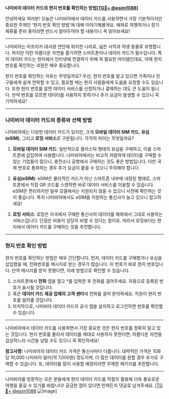 **나미비아 데이터 카드의 현지 번호를 확인하는 방법[[TG💪+ @esim1088](https://t.me/s/esim1088)]**

안녕하세요 여러분! 오늘은 나미비아에서 데이터 카드를 사용하면서 가장 기본적이지만 중요한 주제인 '현지 번호 확인 방법'에 대해 이야기해볼게요. 해외로 여행하거나 장기 체류를 준비 중이라면 반드시 알아두어야 할 내용이니 꼭 읽어보세요!

---

나미비아는 아프리카 대서양 연안에 위치한 나라로, 넓은 사막과 야생 동물로 유명합니다. 하지만 이런 아름다운 자연을 즐기려면 스마트폰이나 데이터 카드가 필수입니다. 특히 데이터 카드는 현지에서 인터넷에 연결하기 위해 꼭 필요한 아이템인데요, 이때 현지 번호를 확인하는 과정은 매우 중요합니다.

현지 번호를 확인하는 이유는 무엇일까요? 우선, 현지 번호를 알고 있으면 가족이나 친구들에게 쉽게 연락할 수 있고, 필요할 때는 현지 사람들에게 도움을 요청할 수도 있습니다. 또한 현지 번호를 알면 데이터 서비스를 신청하거나 결제하는 데도 큰 도움이 됩니다. 만약 번호를 모르면 데이터를 사용하지 못하거나 추가 요금이 발생할 수 있으니 꼭 기억하세요!

---

### 나미비아 데이터 카드의 종류와 선택 방법

나미비아에는 다양한 데이터 카드가 있지만, 크게 **모바일 데이터 SIM 카드**, **유심(eSIM)**, 그리고 **로밍 서비스**로 구분됩니다. 각각의 차이는 무엇일까요?

1. **모바일 데이터 SIM 카드**: 일반적으로 플라스틱 형태의 유심을 구매하고, 이를 스마트폰에 삽입하여 사용합니다. 나미비아에서는 비교적 저렴하게 데이터를 구매할 수 있는 기업들이 많으니, 충전소나 공항에서 구매하는 것도 좋은 방법입니다. 다만 국제 번호로 통화하는 경우 추가 요금이 붙을 수 있으니 주의해야 합니다.

2. **유심(eSIM)**: eSIM은 물리적인 카드가 아닌 스마트폰 내부에 내장된 형태로, 스마트폰에서 직접 QR 코드를 스캔하면 바로 데이터 서비스를 이용할 수 있습니다. eSIM은 편리하지만 일부 모델에서는 지원되지 않을 수 있으니 사전에 확인하는 것이 좋습니다. 특히 나미비아에서도 eSIM을 지원하는 통신사가 늘고 있으니 참고하세요!

3. **로밍 서비스**: 로밍은 자국에서 구매한 통신사의 데이터를 해외에서 그대로 사용하는 서비스입니다. 단점은 비용이 상당히 비쌀 수 있다는 점이죠. 따라서 로밍보다는 현지에서 데이터 카드를 구매하는 것을 추천합니다.

---

### 현지 번호 확인 방법

현지 번호를 확인하는 방법은 매우 간단합니다. 먼저, 데이터 카드를 구매했거나 유심을 삽입했을 때, 전화번호를 메시지로 받는 경우가 많습니다. 이 번호가 바로 현지 번호입니다. 만약 메시지를 받지 못했다면, 아래 방법으로 확인할 수 있습니다.

1. 스마트폰에서 **전화** 앱을 열고 *를 입력한 후 전화를 걸어주세요. 자동으로 등록된 번호가 표시될 것입니다.
2. 혹은 **데이터 카드 제공 업체의 고객 센터**에 전화를 걸어 문의하세요. 직원이 현지 번호를 알려줄 것입니다.
3. 마지막으로, 나미비아 데이터 카드의 공식 앱을 설치하고 로그인하면 번호를 확인할 수 있습니다.

---

나미비아에서 데이터 카드를 사용하면서 가장 중요한 것은 현지 번호를 정확히 알고 있는 것입니다. 현지 번호를 몰라서 데이터를 제대로 사용하지 못한다면, 아름다운 자연을 감상하느라 시간을 날릴 수도 있으니 꼭 확인하세요!

**참고사항:** 나미비아의 데이터 카드 가격은 통신사마다 다릅니다. 대략적인 가격은 1GB 당 10,000 나미비아 달러(약 7,000원) 정도이며, 더 많은 데이터를 원할 경우 추가로 구매할 수 있습니다. 또, 데이터를 많이 사용할 예정이라면 무제한 패키지를 추천합니다.

---

나미비아를 방문하는 모든 분들에게 현지 데이터 카드를 적절히 활용해 더욱 풍요로운 여행을 즐길 수 있기를 바랍니다! 궁금한 점이 있다면 언제든지 댓글로 남겨주세요. [[TG💪+ @esim1088](https://t.me/s/esim1088) ![Image](https://i.postimg.cc/Y0z9fWf4/image.png)]